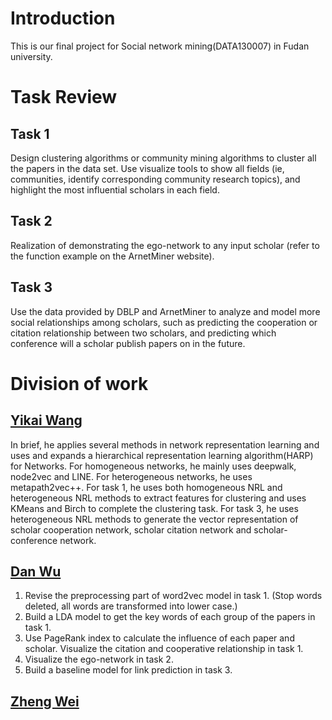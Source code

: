 # Introduction

This is our final project for Social network mining(DATA130007) in Fudan university. 

# Task Review

## Task 1

Design clustering algorithms or community mining algorithms to cluster all the papers in the data set. Use visualize tools to show all fields (ie, communities, identify corresponding community research topics), and highlight the most influential scholars in each field.

## Task 2

Realization of demonstrating the ego-network to any input scholar (refer to the function example on the ArnetMiner website).

## Task 3

Use the data provided by DBLP and ArnetMiner to analyze and model more social relationships among scholars, such as predicting the cooperation or citation relationship between two scholars, and predicting which conference will a scholar publish papers on in the future.

# Division of work

## [Yikai Wang](https://github.com/Wang-Yikai)

In brief, he applies several methods in network representation learning and uses and expands a hierarchical representation learning algorithm(HARP) for Networks. For homogeneous networks, he mainly uses deepwalk, node2vec and LINE. For heterogeneous networks, he uses metapath2vec++. For task 1, he uses both homogeneous NRL and heterogeneous NRL methods to extract features for clustering and uses KMeans and Birch to complete the clustering task. For task 3, he uses heterogeneous NRL methods to generate the vector representation of scholar cooperation network, scholar citation network and scholar-conference network.

## [Dan Wu](https://github.com/WuDan0399)

1. Revise the preprocessing part of word2vec model in task 1. (Stop words deleted, all words are transformed into lower case.)
2. Build a LDA model to get the key words of each group of the papers in task 1.
3. Use PageRank index to calculate the influence of each paper and scholar. Visualize  the citation and cooperative relationship in task 1.
4. Visualize the ego-network in task 2.
5. Build a baseline model for link prediction in task 3.

## [Zheng Wei](https://github.com/WZ-ZXY)

